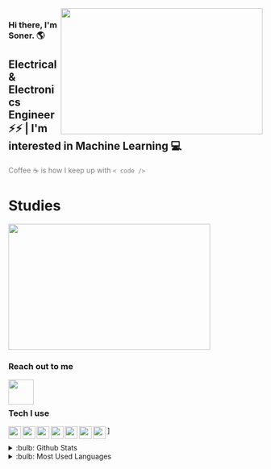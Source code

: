 <img src="https://media.giphy.com/media/1n92hYPiFQ0efcCtrF/giphy.gif" align="right" width="400" height="250">

### Hi there, I'm Soner. :earth_americas:

## Electrical & Electronics Engineer :zap::zap: | I'm interested in Machine Learning :computer:

<font color="gray">Coffee :coffee: is how I keep up with `< code />` </font>

# Studies
<img src="https://media.giphy.com/media/2oWWe3cwQE0snrfBz1/giphy.gif" align="middle" width="400" height="250">

### Reach out to me


[<img  width="50" src="https://unpkg.com/simple-icons@v4/icons/linkedin.svg" align="left" />][linkedin]

<br />
<br />

### Tech I use

<img  width="25" src="https://unpkg.com/simple-icons@v4/icons/c.svg" align="left" />
<img  width="25" src="https://simpleicons.org/icons/cplusplus.svg" align="left" />
<img  width="25" src="https://simpleicons.org/icons/python.svg" align="left" />]
<img  width="25" src="https://simpleicons.org/icons/spyderide.svg" align="left" />
<img  width="25" src="https://simpleicons.org/icons/visualstudiocode.svg" align="left" />
<img  width="25" src="https://simpleicons.org/icons/pycharm.svg" align="left" />
<img  width="25" src="https://simpleicons.org/icons/git.svg" align="left" />

<br />




<br />

<details>
<summary>:bulb: Github Stats</summary>
<img src="https://github-readme-stats.vercel.app/api?username=soneralasan&theme=radical" >
</details>

<details>
<summary>:bulb:  Most Used Languages</summary>
<img src="https://github-readme-stats.vercel.app/api/top-langs/?username=soneralasan&layout=compact" >
</details>


[linkedin]: https://www.linkedin.com/in/soneralasan/
